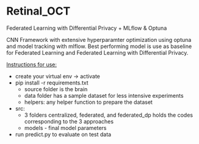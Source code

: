 # Retinal_OCT
Federated Learning with Differential Privacy + MLflow &amp; Optuna


CNN Framework with extensive hyperparamter optimization using optuna and model tracking with mlflow. Best performing model is use as baseline for Federated Learning and Federated Learning with Differential Privacy. 

<u>Instructions for use:</u>
- create your virtual env -> activate
- pip install -r requirements.txt
    - source folder is the brain
    - data folder has a sample dataset for less intensive experiments
    - helpers: any helper function to prepare the dataset
- src:
    - 3 folders centralized, federated, and federated_dp holds the codes corresponding to the 3 approaches
    - models - final model parameters
- run predict.py <approach> to evaluate on test data
